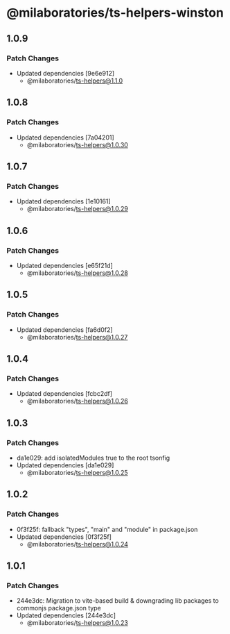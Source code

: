 # @milaboratories/ts-helpers-winston

## 1.0.9

### Patch Changes

- Updated dependencies [9e6e912]
  - @milaboratories/ts-helpers@1.1.0

## 1.0.8

### Patch Changes

- Updated dependencies [7a04201]
  - @milaboratories/ts-helpers@1.0.30

## 1.0.7

### Patch Changes

- Updated dependencies [1e10161]
  - @milaboratories/ts-helpers@1.0.29

## 1.0.6

### Patch Changes

- Updated dependencies [e65f21d]
  - @milaboratories/ts-helpers@1.0.28

## 1.0.5

### Patch Changes

- Updated dependencies [fa6d0f2]
  - @milaboratories/ts-helpers@1.0.27

## 1.0.4

### Patch Changes

- Updated dependencies [fcbc2df]
  - @milaboratories/ts-helpers@1.0.26

## 1.0.3

### Patch Changes

- da1e029: add isolatedModules true to the root tsonfig
- Updated dependencies [da1e029]
  - @milaboratories/ts-helpers@1.0.25

## 1.0.2

### Patch Changes

- 0f3f25f: fallback "types", "main" and "module" in package.json
- Updated dependencies [0f3f25f]
  - @milaboratories/ts-helpers@1.0.24

## 1.0.1

### Patch Changes

- 244e3dc: Migration to vite-based build & downgrading lib packages to commonjs package.json type
- Updated dependencies [244e3dc]
  - @milaboratories/ts-helpers@1.0.23
